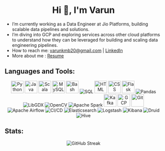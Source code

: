 <h1 align="center">Hi 👋, I'm Varun</h1>

- I’m currently working as a Data Engineer at Jio Platforms, building scalable data pipelines and solutions.  
- I’m diving into GCP and exploring services across other cloud platforms to understand how they can be leveraged for building and scaling data engineering pipelines.  
- How to reach me: varunkmb20@gmail.com | [LinkedIn](https://www.linkedin.com/in/varun-kumar-681977192/)  
- More about me : [Resume](https://drive.google.com/file/d/1iDBPvu8hymcxruwTMa-9UAvXQcCFSqVW/view?usp=drive_link)  

## Languages and Tools:
<p align="center">
  <img src="https://cdn.jsdelivr.net/gh/devicons/devicon/icons/python/python-original.svg" alt="Python" width="40" height="40"/>
  <img src="https://cdn.jsdelivr.net/gh/devicons/devicon/icons/java/java-original.svg" alt="Java" width="40" height="40"/>
  <img src="https://cdn.jsdelivr.net/gh/devicons/devicon/icons/scala/scala-original.svg" alt="Scala" width="40" height="40"/>
  <img src="https://cdn.jsdelivr.net/gh/devicons/devicon/icons/mysql/mysql-original.svg" alt="MySQL" width="40" height="40"/>
  <img src="https://cdn.jsdelivr.net/gh/devicons/devicon/icons/bash/bash-original.svg" alt="Bash" width="40" height="40"/>
  <img src="https://img.shields.io/badge/SQL-003B57?style=for-the-badge&logo=databricks&logoColor=white" alt="SQL"/>
  <img src="https://cdn.jsdelivr.net/gh/devicons/devicon/icons/html5/html5-original.svg" alt="HTML" width="40" height="40"/>
  <img src="https://cdn.jsdelivr.net/gh/devicons/devicon/icons/css3/css3-original.svg" alt="CSS" width="40" height="40"/>
  <img src="https://cdn.jsdelivr.net/gh/devicons/devicon/icons/flask/flask-original.svg" alt="Flask" width="40" height="40"/>
  <img src="https://img.shields.io/badge/Pandas-150458?style=for-the-badge&logo=pandas&logoColor=white" alt="Pandas"/>
  <img src="https://img.shields.io/badge/LibGDX-E74C3C?style=for-the-badge&logo=java&logoColor=white" alt="LibGDX"/>
  <img src="https://img.shields.io/badge/OpenCV-5C3EE8?style=for-the-badge&logo=opencv&logoColor=white" alt="OpenCV"/>
  <img src="https://img.shields.io/badge/Apache%20Spark-E25A1C?style=for-the-badge&logo=apachespark&logoColor=white" alt="Apache Spark"/>
  <img src="https://cdn.jsdelivr.net/gh/devicons/devicon/icons/apachekafka/apachekafka-original.svg" alt="Kafka" width="40" height="40"/>
  <img src="https://cdn.jsdelivr.net/gh/devicons/devicon/icons/googlecloud/googlecloud-original.svg" alt="GCP" width="40" height="40"/>
  <img src="https://cdn.jsdelivr.net/gh/devicons/devicon/icons/git/git-original.svg" alt="Git" width="40" height="40"/>
  <img src="https://img.shields.io/badge/Apache%20Airflow-017CEE?style=for-the-badge&logo=apacheairflow&logoColor=white" alt="Apache Airflow"/>
  <img src="https://img.shields.io/badge/CI%2FCD-2088FF?style=for-the-badge&logo=githubactions&logoColor=white" alt="CI/CD"/>
  <img src="https://img.shields.io/badge/Elasticsearch-005571?style=for-the-badge&logo=elasticsearch&logoColor=white" alt="Elasticsearch"/>
  <img src="https://img.shields.io/badge/Logstash-FCC624?style=for-the-badge&logo=logstash&logoColor=black" alt="Logstash"/>
  <img src="https://img.shields.io/badge/Kibana-E8478B?style=for-the-badge&logo=kibana&logoColor=white" alt="Kibana"/>
  <img src="https://img.shields.io/badge/Druid-29B5E8?style=for-the-badge&logo=apache&logoColor=white" alt="Druid"/>
  <img src="https://img.shields.io/badge/Hive-FDEE21?style=for-the-badge&logo=apachehive&logoColor=black" alt="Hive"/>
</p>

## Stats:
<p align="center">
  <!-- Total Contributions -->
  <img src="https://github-readme-streak-stats.herokuapp.com/?user=vkb20&theme=tokyonight&hide_border=true" alt="GitHub Streak"/>
</p>
